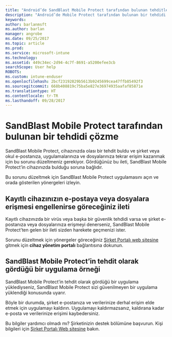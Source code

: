```yaml
---
title: "Android’de SandBlast Mobile Protect tarafından bulunan tehditleri çözme | Microsoft Docs"
description: "Android’de Mobile Protect tarafından bulunan bir tehdidi nasıl düzelteceğinizi öğrenin."
keywords: 
author: barlanmsft
ms.author: barlan
manager: angrobe
ms.date: 09/25/2017
ms.topic: article
ms.prod: 
ms.service: microsoft-intune
ms.technology: 
ms.assetid: 449c34ec-2d94-4c7f-8691-a5200efee3cb
searchScope: User help
ROBOTS: 
ms.custom: intune-enduser
ms.openlocfilehash: 2bcf23192829b5613b9245699cea47ffb85492f3
ms.sourcegitcommit: 668b408819c75ba5e827e36974935aafaf85871e
ms.translationtype: HT
ms.contentlocale: tr-TR
ms.lasthandoff: 09/28/2017
---
```

# <a name="resolve-a-threat-found-by-sandblast-mobile-protect"></a>SandBlast Mobile Protect tarafından bulunan bir tehdidi çözme

SandBlast Mobile Protect, cihazınızda olası bir tehdit buldu ve şirket veya okul e-postanıza, uygulamalarınıza ve dosyalarınıza tekrar erişim kazanmak için bu sorunu düzeltmeniz gerekiyor. Gördüğünüz bu ileti, SandBlast Mobile Protect’in cihazınızda bulduğu soruna bağlıdır.

Bu sorunu düzeltmek için SandBlast Mobile Protect uygulamasını açın ve orada gösterilen yönergeleri izleyin.

## <a name="what-you-might-see-if-your-enrolled-device-is-blocked-from-accessing-email-or-files"></a>Kayıtlı cihazınızın e-postaya veya dosyalara erişmesi engellenirse göreceğiniz ileti

Kayıtlı cihazınızda bir virüs veya başka bir güvenlik tehdidi varsa ve şirket e-postanıza veya dosyalarınıza erişmeyi denerseniz, SandBlast Mobile Protect’ten gelen bir ileti sizden harekete geçmenizi ister.

Sorunu düzeltmek için yönergeler göreceğiniz [Şirket Portalı web sitesine](https://portal.manage.microsoft.com) gitmek için **cihaz yönetim portalı** bağlantısına dokunun.

## <a name="example-of-an-app-that-sandblast-mobile-protect-sees-as-a-threat"></a>SandBlast Mobile Protect’in tehdit olarak gördüğü bir uygulama örneği

SandBlast Mobile Protect’in tehdit olarak gördüğü bir uygulama yüklediyseniz, SandBlast Mobile Protect sizi güvenilmeyen bir uygulama yüklendiği konusunda uyarır.

Böyle bir durumda, şirket e-postanıza ve verilerinize derhal erişim elde etmek için uygulamayı kaldırın. Uygulamayı kaldırmazsanız, kaldırana kadar e-posta ve verilerinize erişimi kaybedersiniz.

Bu bilgiler yardımcı olmadı mı? Şirketinizin destek bölümüne başvurun. Kişi bilgileri için [Şirket Portalı Web sitesine](https://portal.manage.microsoft.com) bakın.
